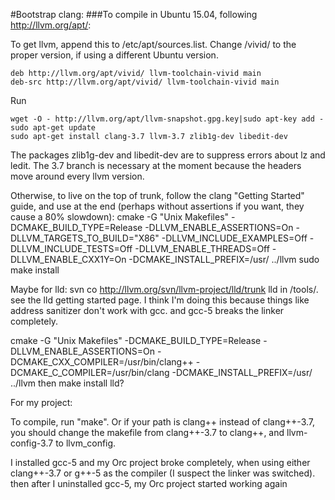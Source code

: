 #Bootstrap clang:
###To compile in Ubuntu 15.04, following http://llvm.org/apt/:

To get llvm, append this to /etc/apt/sources.list. Change /vivid/ to the proper version, if using a different Ubuntu version.
```
deb http://llvm.org/apt/vivid/ llvm-toolchain-vivid main
deb-src http://llvm.org/apt/vivid/ llvm-toolchain-vivid main
```

Run 
```
wget -O - http://llvm.org/apt/llvm-snapshot.gpg.key|sudo apt-key add -
sudo apt-get update
sudo apt-get install clang-3.7 llvm-3.7 zlib1g-dev libedit-dev
```

The packages zlib1g-dev and libedit-dev are to suppress errors about lz and ledit. The 3.7 branch is necessary at the moment because the headers move around every llvm version.

Otherwise, to live on the top of trunk, follow the clang "Getting Started" guide, and use at the end (perhaps without assertions if you want, they cause a 80% slowdown):
cmake -G "Unix Makefiles" -DCMAKE_BUILD_TYPE=Release -DLLVM_ENABLE_ASSERTIONS=On -DLLVM_TARGETS_TO_BUILD="X86" -DLLVM_INCLUDE_EXAMPLES=Off -DLLVM_INCLUDE_TESTS=Off -DLLVM_ENABLE_THREADS=Off -DLLVM_ENABLE_CXX1Y=On -DCMAKE_INSTALL_PREFIX=/usr/ ../llvm
sudo make install

Maybe for lld:
svn co http://llvm.org/svn/llvm-project/lld/trunk lld
in /tools/. see the lld getting started page. I think I'm doing this because things like address sanitizer don't work with gcc. and gcc-5 breaks the linker completely.

cmake -G "Unix Makefiles" -DCMAKE_BUILD_TYPE=Release -DLLVM_ENABLE_ASSERTIONS=On -DCMAKE_CXX_COMPILER=/usr/bin/clang++ -DCMAKE_C_COMPILER=/usr/bin/clang -DCMAKE_INSTALL_PREFIX=/usr/ ../llvm
then make install lld?



For my project:

To compile, run "make". Or if your path is clang++ instead of clang++-3.7, you should change the makefile from clang++-3.7 to clang++, and llvm-config-3.7 to llvm_config.



I installed gcc-5 and my Orc project broke completely, when using either clang++-3.7 or g++-5 as the compiler (I suspect the linker was switched). then after I uninstalled gcc-5, my Orc project started working again